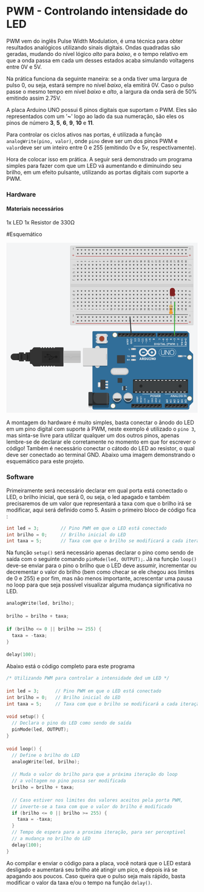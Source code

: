 # PWM - Controlando intensidade do LED

PWM vem do inglês Pulse Width Modulation, é uma técnica para obter resultados analógicos utilizando sinais digitais. Ondas quadradas são geradas, mudando do nível lógico *alto* para *baixo*, e o tempo relativo em que a onda passa em cada um desses estados acaba simulando voltagens entre 0V e 5V.

Na prática funciona da seguinte maneira: se a onda tiver uma largura de pulso 0, ou seja, estará sempre no nível *baixo*, ela emitirá 0V. Caso o pulso passe o mesmo tempo em nível *baixo* e *alto*, a largura da onda será de 50% emitindo assim 2.75V.

A placa Arduino UNO possui 6 pinos digitais que suportam o PWM. Eles são representados com um '__~__' logo ao lado da sua numeração, são eles os pinos de número __3__, __5__, __6__, __9__, __10__ e __11__. 

Para controlar os ciclos ativos nas portas, é utilizada a função  `analogWrite(pino, valor)`, onde `pino` deve ser um dos pinos PWM e `valor`deve ser um inteiro entre 0 e 255 (emitindo 0v e 5v, respectivamente). 


Hora de colocar isso em prática. A seguir será demonstrado um programa simples para fazer com que um LED vá aumentando e diminuindo seu brilho, em um efeito pulsante, utilizando as portas digitais com suporte a PWM.

### Hardware
#### Materiais necessários
1x LED 
1x Resistor de 330Ω

#Esquemático

![Esquemático do projeto](./images/pwm.png)

A montagem do hardware é muito simples, basta conectar o ânodo do LED em um pino digital com suporte à PWM, neste exemplo é utilizado o `pino 3`, mas sinta-se livre para utilizar qualquer um dos outros pinos, apenas lembre-se de declarar ele corretamente no momento em que for escrever o código! Também é necessário conectar o cátodo do LED ao resistor, o qual deve ser conectado ao terminal GND. Abaixo uma imagem demonstrando o esquemático para este projeto.


### Software

Primeiramente será necessário declarar em qual porta está conectado o LED, o brilho inicial, que será 0, ou seja, o led apagado e também precisaremos de um valor que representará a taxa com que o brilho irá se modificar, aqui será definido como 5. Assim o primeiro bloco de código fica :
 
``` C
int led = 3;		// Pino PWM em que o LED está conectado
int brilho = 0;		// Brilho inicial do LED
int taxa = 5;		// Taxa com que o brilho se modificará a cada iteração
```

Na função `setup()` será necessário apenas declarar o pino como sendo de saída com o seguinte comando `pinMode(led, OUTPUT);`. Já na função `loop()` deve-se enviar para o pino o brilho que o LED deve assumir, incrementar ou decrementar o valor do brilho (bem como checar se ele chegou aos limites de 0 e 255) e por fim, mas não menos importante, acrescentar uma pausa no loop para que seja possível visualizar alguma mudança significativa no LED. 

``` C
analogWrite(led, brilho);   

brilho = brilho + taxa;

if (brilho <= 0 || brilho >= 255) {
  taxa = -taxa;
}

delay(100);
```

Abaixo está o código completo para este programa

``` C
/* Utilizando PWM para controlar a intensidade ded um LED */

int led = 3;      // Pino PWM em que o LED está conectado
int brilho = 0;   // Brilho inicial do LED
int taxa = 5;     // Taxa com que o brilho se modificará a cada iteração

void setup() {
  // Declara o pino do LED como sendo de saída
  pinMode(led, OUTPUT);
}

void loop() {
  // Define o brilho do LED
  analogWrite(led, brilho);   

  // Muda o valor do brilho para que a próxima iteração do loop
  // a voltagem no pino possa ser modificada
  brilho = brilho + taxa;

  // Caso estiver nos limites dos valores aceitos pela porta PWM,
  // inverte-se a taxa com que o valor do brilho é modificado
  if (brilho <= 0 || brilho >= 255) {
    taxa = -taxa;
  }
  // Tempo de espera para a proxima iteração, para ser perceptivel 
  // a mudança no brilho do LED
  delay(100);
}
```

Ao compilar e enviar o código para a placa, você notará que o LED estará desligado e aumentará seu brilho até atingir um pico, e depois irá se apagando aos poucos. Caso queira que o pulso seja mais rápido, basta modificar o valor da taxa e/ou o tempo na função `delay()`.


